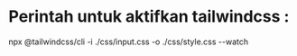 # Perintah untuk aktifkan tailwindcss : 

npx @tailwindcss/cli -i ./css/input.css -o ./css/style.css --watch